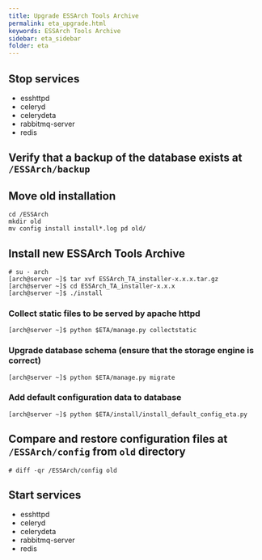 ```yaml
---
title: Upgrade ESSArch Tools Archive
permalink: eta_upgrade.html
keywords: ESSArch Tools Archive
sidebar: eta_sidebar
folder: eta
---
```


## Stop services
* esshttpd
* celeryd
* celerydeta
* rabbitmq-server
* redis

## Verify that a backup of the database exists at `/ESSArch/backup`

## Move old installation

    cd /ESSArch
    mkdir old
    mv config install install*.log pd old/

## Install new ESSArch Tools Archive

    # su - arch
    [arch@server ~]$ tar xvf ESSArch_TA_installer-x.x.x.tar.gz
    [arch@server ~]$ cd ESSArch_TA_installer-x.x.x
    [arch@server ~]$ ./install

### Collect static files to be served by apache httpd

    [arch@server ~]$ python $ETA/manage.py collectstatic

### Upgrade database schema (ensure that the storage engine is correct)

    [arch@server ~]$ python $ETA/manage.py migrate

### Add default configuration data to database

    [arch@server ~]$ python $ETA/install/install_default_config_eta.py

## Compare and restore configuration files at `/ESSArch/config` from `old` directory
    # diff -qr /ESSArch/config old

## Start services

* esshttpd
* celeryd
* celerydeta
* rabbitmq-server
* redis
